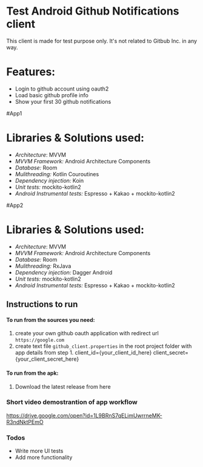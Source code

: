 # Test Android Github Notifications client

This client is made for test purpose only. It's not related to Gitbub Inc. in any way. 
# Features:
  - Login to github account using oauth2 
  - Load basic github profile info
  - Show your first 30 github notifications

#App1
# Libraries & Solutions used:
  - *Architecture*: MVVM
  - *MVVM Framework:* Android Architecture Components
  - *Database:* Room
  - *Mulithreading:* Kotlin Couroutines
  - *Dependency injection:* Koin
  - *Unit tests:* mockito-kotlin2 
  - *Android Instrumental tests:* Espresso + Kakao + mockito-kotlin2

#App2
# Libraries & Solutions used:
  - *Architecture*: MVVM
  - *MVVM Framework:* Android Architecture Components
  - *Database:* Room
  - *Mulithreading:* RxJava
  - *Dependency injection:* Dagger Android
  - *Unit tests:* mockito-kotlin2
  - *Android Instrumental tests:* Espresso + Kakao + mockito-kotlin2

## Instructions to run

#### To run from the sources you need: 
1) create your own github oauth application with redirect url ```https://google.com```
2) create text file ```github_client.properties``` in the root project folder with app details from step 1. 
client_id={your_client_id_here}
client_secret={your_client_secret_here}


#### To run from the apk: 
 1) Download the latest release from here 
 
### Short video demostrantion of app workflow
   https://drive.google.com/open?id=1L9BRnS7qELimUwrrneMK-R3ndNktPEmO
### Todos
 - Write more UI tests
 - Add more functionality

